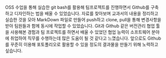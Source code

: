 OSS 수업을 통해 실습한 git bash를 활용해 팀프로젝트를 진행하면서 Github를 구축하고 디자인하는 법을 배울 수 있었습니다.
자료를 찾아보며 교과서의 내용을 정리하고 실습한 것을 모아 MarkDown 파일로 만들어 push하고 clone, pull을 통해 변경사항을 받아
팀원들과 함께 동시에 작업할 수 있었습니다. Git과 Github 같은 버전관리 협업 툴을 사용해본 경험과 팀 프로젝트를 하면서
배울 수 있었던 협업 능력이 소프트웨어 분야에 취업하여 직무를 수행하는데 많은 도움이 될 것 같다고 느꼈습니다. 
앞으로도 Github를 꾸준히 이용해 포토폴리오로 활용할 수 있을 정도의 결과물을 만들기 위해 노력하고싶습니다.
